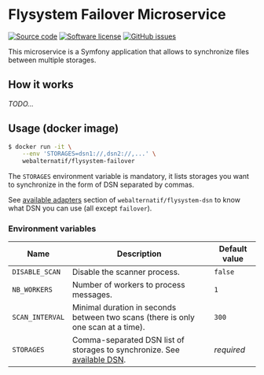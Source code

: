 # Flysystem Failover Microservice

[![Source code](https://img.shields.io/badge/source-GitHub-blue)](https://github.com/webalternatif/flysystem-failover-microservice)
[![Software license](https://img.shields.io/github/license/webalternatif/flysystem-failover-microservice)](https://github.com/webalternatif/flysystem-failover-microservice/blob/master/LICENSE)
[![GitHub issues](https://img.shields.io/github/issues/webalternatif/flysystem-failover-microservice)](https://github.com/webalternatif/flysystem-failover-microservice/issues)

This microservice is a Symfony application that allows to synchronize files
between multiple storages.

## How it works

*TODO...*

## Usage (docker image)

```bash
$ docker run -it \
    --env 'STORAGES=dsn1://,dsn2://,...' \
    webalternatif/flysystem-failover
```

The `STORAGES` environment variable is mandatory, it lists storages you want to
synchronize in the form of DSN separated by commas.

See [available adapters][1] section of `webalternatif/flysystem-dsn` to know
what DSN you can use (all except `failover`).

### Environment variables

| Name            | Description                                                                       | Default value |
|-----------------|-----------------------------------------------------------------------------------|---------------|
| `DISABLE_SCAN`  | Disable the scanner process.                                                      | `false`       |
| `NB_WORKERS`    | Number of workers to process messages.                                            | `1`           |
| `SCAN_INTERVAL` | Minimal duration in seconds between two scans (there is only one scan at a time). | `300`         |
| `STORAGES`      | Comma-separated DSN list of storages to synchronize. See [available DSN][1].      | *required*    |

[1]: https://github.com/webalternatif/flysystem-dsn#adapters
